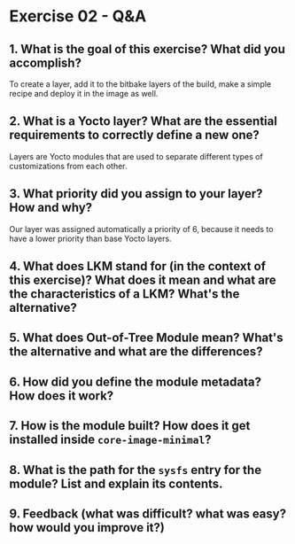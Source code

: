 # Exercise 02 - Q&A

## 1. What is the goal of this exercise? What did you accomplish?
To create a layer, add it to the bitbake layers of the build, make a simple recipe and deploy it in the image as well.

## 2. What is a Yocto layer? What are the essential requirements to correctly define a new one?
Layers are Yocto modules that are used to separate different types of customizations from each other.

## 3. What priority did you assign to your layer? How and why?
Our layer was assigned automatically a priority of 6, because it needs to have a lower priority than base Yocto layers.

## 4. What does LKM stand for (in the context of this exercise)? What does it mean and what are the characteristics of a LKM? What's the alternative?


## 5. What does Out-of-Tree Module mean? What's the alternative and what are the differences?

## 6. How did you define the module metadata? How does it work?

## 7. How is the module built? How does it get installed inside `core-image-minimal`?

## 8. What is the path for the `sysfs` entry for the module? List and explain its contents.

## 9. Feedback (what was difficult? what was easy? how would you improve it?)
